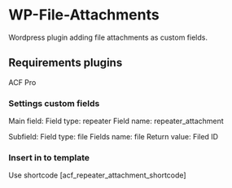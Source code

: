 # WP-File-Attachments

Wordpress plugin adding file attachments as custom fields.

## Requirements plugins

ACF Pro

### Settings custom fields

Main field:
Field type: repeater
Field name: repeater_attachment

Subfield:
Field type: file
Fields name: file
Return value: Filed ID

### Insert in to template

Use shortcode [acf_repeater_attachment_shortcode]
